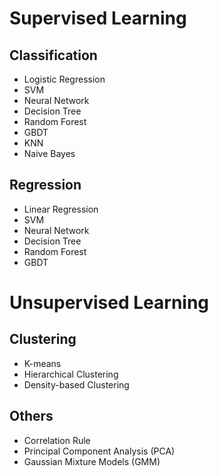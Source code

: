 
# Supervised Learning
## Classification
- Logistic Regression
- SVM
- Neural Network
- Decision Tree
- Random Forest
- GBDT
- KNN
- Naive Bayes
## Regression
- Linear Regression
- SVM
- Neural Network
- Decision Tree
- Random Forest
- GBDT

# Unsupervised Learning
## Clustering
- K-means
- Hierarchical Clustering
- Density-based Clustering
## Others
- Correlation Rule
- Principal Component Analysis (PCA)
- Gaussian Mixture Models (GMM)